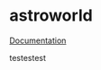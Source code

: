 # astroworld
[Documentation](https://github.com/sirbrowser/astroworld/blob/master/Documentation.md)

testestest
